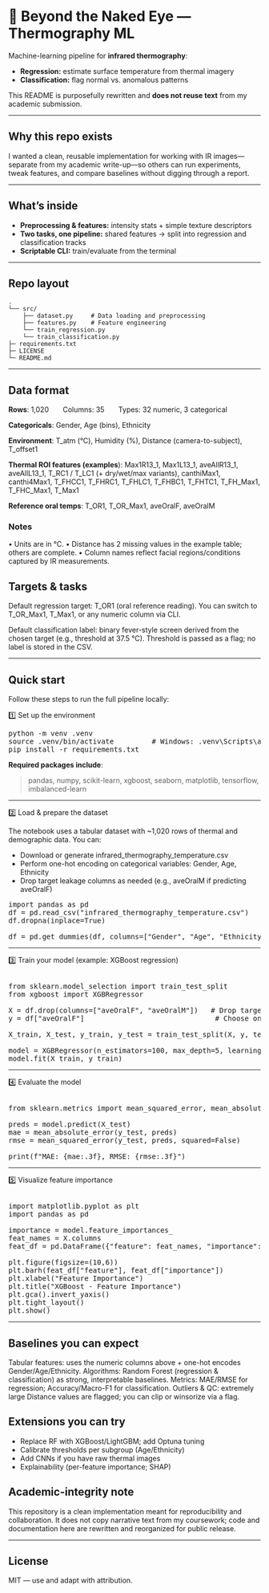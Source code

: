 # 👀 Beyond the Naked Eye — Thermography ML

Machine-learning pipeline for **infrared thermography**:
* **Regression:** estimate surface temperature from thermal imagery
* **Classification:** flag normal vs. anomalous patterns
  
This README is purposefully rewritten and **does not reuse text** from my academic submission.

---

## Why this repo exists

I wanted a clean, reusable implementation for working with IR images—separate from my academic write-up—so others can run experiments, tweak features, and compare baselines without digging through a report.

---

## What’s inside

* **Preprocessing & features:** intensity stats + simple texture descriptors
* **Two tasks, one pipeline:** shared features → split into regression and classification tracks
* **Scriptable CLI:** train/evaluate from the terminal

---

## Repo layout

```
.
└── src/               
    ├── dataset.py     # Data loading and preprocessing
    ├── features.py    # Feature engineering
    └── train_regression.py
    └── train_classification.py
├─ requirements.txt
├─ LICENSE
└─ README.md
```

---

## Data format

**Rows**: 1,020  Columns: 35  Types: 32 numeric, 3 categorical

**Categoricals**: Gender, Age (bins), Ethnicity

**Environment**: T_atm (°C), Humidity (%), Distance (camera-to-subject), T_offset1

**Thermal ROI features (examples**): Max1R13_1, Max1L13_1, aveAllR13_1, aveAllL13_1,
T_RC1 / T_LC1 (+ dry/wet/max variants), canthiMax1, canthi4Max1,
T_FHCC1, T_FHRC1, T_FHLC1, T_FHBC1, T_FHTC1, T_FH_Max1, T_FHC_Max1, T_Max1

**Reference oral temps**: T_OR1, T_OR_Max1, aveOralF, aveOralM

### Notes
• Units are in °C.
• Distance has 2 missing values in the example table; others are complete.
• Column names reflect facial regions/conditions captured by IR measurements.

## Targets & tasks

Default regression target: T_OR1 (oral reference reading).
You can switch to T_OR_Max1, T_Max1, or any numeric column via CLI.

Default classification label: binary fever-style screen derived from the chosen target
(e.g., threshold at 37.5 °C). Threshold is passed as a flag; no label is stored in the CSV.

---

## Quick start

Follow these steps to run the full pipeline locally:

1️⃣ Set up the environment

<pre>
python -m venv .venv
source .venv/bin/activate         # Windows: .venv\Scripts\activate
pip install -r requirements.txt </pre>

**Required packages include**:
> pandas, numpy, scikit-learn, xgboost, seaborn, matplotlib, tensorflow, imbalanced-learn

---

2️⃣ Load & prepare the dataset

The notebook uses a tabular dataset with ~1,020 rows of thermal and demographic data. You can:

- Download or generate infrared_thermography_temperature.csv
- Perform one-hot encoding on categorical variables: Gender, Age, Ethnicity
- Drop target leakage columns as needed (e.g., aveOralM if predicting aveOralF)

<pre>
import pandas as pd
df = pd.read_csv("infrared_thermography_temperature.csv")
df.dropna(inplace=True)

df = pd.get_dummies(df, columns=["Gender", "Age", "Ethnicity"], drop_first=True) </pre>

---

3️⃣ Train your model (example: XGBoost regression)
<pre> 
from sklearn.model_selection import train_test_split
from xgboost import XGBRegressor

X = df.drop(columns=["aveOralF", "aveOralM"])   # Drop targets
y = df["aveOralF"]                               # Choose one target

X_train, X_test, y_train, y_test = train_test_split(X, y, test_size=0.2, random_state=42)

model = XGBRegressor(n_estimators=100, max_depth=5, learning_rate=0.1)
model.fit(X_train, y_train) </pre>

---

4️⃣ Evaluate the model
<pre> 
from sklearn.metrics import mean_squared_error, mean_absolute_error

preds = model.predict(X_test)
mae = mean_absolute_error(y_test, preds)
rmse = mean_squared_error(y_test, preds, squared=False)

print(f"MAE: {mae:.3f}, RMSE: {rmse:.3f}") </pre>

---

5️⃣ Visualize feature importance
<pre> 
import matplotlib.pyplot as plt
import pandas as pd

importance = model.feature_importances_
feat_names = X.columns
feat_df = pd.DataFrame({"feature": feat_names, "importance": importance}).sort_values(by="importance", ascending=False)

plt.figure(figsize=(10,6))
plt.barh(feat_df["feature"], feat_df["importance"])
plt.xlabel("Feature Importance")
plt.title("XGBoost - Feature Importance")
plt.gca().invert_yaxis()
plt.tight_layout()
plt.show() </pre>

---

## Baselines you can expect

Tabular features: uses the numeric columns above + one-hot encodes Gender/Age/Ethnicity.
Algorithms: Random Forest (regression & classification) as strong, interpretable baselines.
Metrics: MAE/RMSE for regression; Accuracy/Macro-F1 for classification.
Outliers & QC: extremely large Distance values are flagged; you can clip or winsorize via a flag.

## Extensions you can try

- Replace RF with XGBoost/LightGBM; add Optuna tuning
- Calibrate thresholds per subgroup (Age/Ethnicity)
- Add CNNs if you have raw thermal images
- Explainability (per-feature importance; SHAP)

## Academic-integrity note

This repository is a clean implementation meant for reproducibility and collaboration.
It does not copy narrative text from my coursework; code and documentation here are rewritten and reorganized for public release.

---

## License

MIT — use and adapt with attribution.
